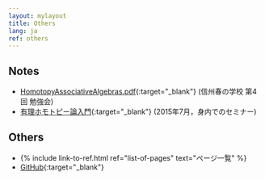 ```yaml
---
layout: mylayout
title: Others
lang: ja
ref: others
---
```


<!-- ## Teaching Assistant -->
<!-- <a href="KS/KS.html">計算数学</a> -->

## Notes
- [HomotopyAssociativeAlgebras.pdf](notes/HomotopyAssociativeAlgebras.pdf){:target="_blank"}
  (信州春の学校 第4回 勉強会)
- [有理ホモトピー論入門](notes/RationalHomotopyTheory_seminar.pdf){:target="_blank"}
  (2015年7月，身内でのセミナー)

## Others
- {% include link-to-ref.html ref="list-of-pages" text="ページ一覧" %}
- [GitHub](https://github.com/shwaka/homepage){:target="_blank"}
